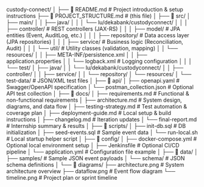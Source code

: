 custody-connect/
│
├── 📄 README.md # Project introduction & setup instructions
├── 📄 PROJECT_STRUCTURE.md # (this file)
│
├── 📂 src/
│ ├── main/
│ │ ├── java/
│ │ │ └── lu/dekabank/custodyconnect/
│ │ │ ├── controller/ # REST controllers (JAX-RS)
│ │ │ ├── model/ # JPA entities (Event, AuditLog, etc.)
│ │ │ ├── repository/ # Data access layer (JPA repositories)
│ │ │ ├── service/ # Business logic (Reconciliation, Audit)
│ │ │ └── util/ # Utility classes (validation, mapping)
│ │ └── resources/
│ │ ├── META-INF/persistence.xml
│ │ ├── application.properties
│ │ └── logback.xml # Logging configuration
│ │
│ └── test/
│ ├── java/
│ │ └── lu/dekabank/custodyconnect/
│ │ ├── controller/
│ │ ├── service/
│ │ └── repository/
│ └── resources/
│ └── test-data/ # JSON/XML test files
│
├── 📂 api/
│ ├── openapi.yaml # Swagger/OpenAPI specification
│ └── postman_collection.json # Optional API test collection
│
├── 📂 docs/
│ ├── requirements.md # Functional & non-functional requirements
│ ├── architecture.md # System design, diagrams, and data flow
│ ├── testing-strategy.md # Test automation & coverage plan
│ ├── deployment-guide.md # Local setup & build instructions
│ ├── changelog.md # Iteration updates
│ └── final-report.md # Internship summary & results
│
├── 📂 scripts/
│ ├── init-db.sql # DB initialization
│ ├── seed-events.sql # Sample event data
│ └── run-local.sh # Local startup helper script
│
├── 📂 config/
│ ├── docker-compose.yml # Optional local environment setup
│ ├── Jenkinsfile # Optional CI/CD pipeline
│ └── application.yml # Configuration file example
│
├── 📂 data/
│ ├── samples/ # Sample JSON event payloads
│ └── schema/ # JSON schema definitions
│
└── 📂 diagrams/
├── architecture.png # System architecture overview
├── dataflow.png # Event flow diagram
└── timeline.png # Project plan or sprint timeline

